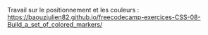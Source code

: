 Travail sur le positionnement et les couleurs : https://baouzjulien82.github.io/freecodecamp-exercices-CSS-08-Build_a_set_of_colored_markers/
